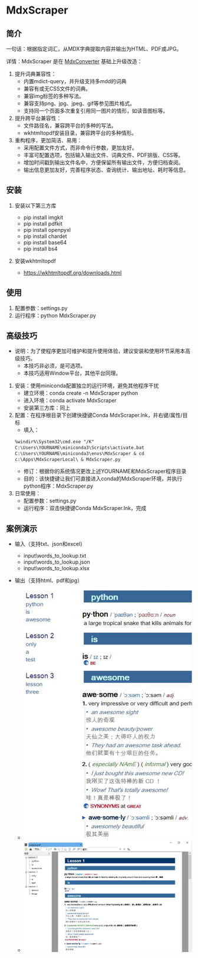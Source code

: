 # MdxScraper

## 简介

一句话：根据指定词汇，从MDX字典提取内容并输出为HTML、PDF或JPG。

详情：MdxScraper 是在 [MdxConverter](https://github.com/noword/MdxConverter) 基础上升级改造：

1. 提升词典兼容性：
    * 内置mdict-query，并升级支持多mdd的词典
    * 兼容有或无CSS文件的词典。
    * 兼容img标签的多种写法。
    * 兼容支持png、jpg、jpeg、gif等参见图片格式。
    * 支持同一个页面多次重复引用同一图片的情形，如读音图标等。
2. 提升跨平台兼容性：
    * 文件路径名，兼容跨平台的多种的写法。
    * wkhtmltopdf安装目录，兼容跨平台的多种情形。
3. 重构程序，更加简洁、易用：
    * 采用配置文件方式，而非命令行参数，更加友好。
    * 丰富可配置选项，包括输入输出文件、词典文件、PDF排版、CSS等。
    * 增加时间戳到输出文件名中，方便保留所有输出文件，方便归档查阅。
    * 输出信息更加友好，完善程序状态、查询统计、输出地址、耗时等信息。

## 安装

1. 安装以下第三方库
    * pip install imgkit
    * pip install pdfkit
    * pip install openpyxl
    * pip install chardet
    * pip install base64
    * pip install bs4

2. 安装wkhtmltopdf
    * https://wkhtmltopdf.org/downloads.html

## 使用

1. 配置参数：settings.py
2. 运行程序：python MdxScraper.py

## 高级技巧

* 说明：为了使程序更加可维护和提升使用体验，建议安装和使用环节采用本高级技巧。
    - 本技巧非必须，是可选项。
    - 本技巧适用Window平台，其他平台同理。

1. 安装：使用miniconda配置独立的运行环境，避免其他程序干扰
    * 建立环境：conda create -n MdxScraper python
    * 进入环境：conda activate MdxScraper
    * 安装第三方库：同上
2. 配置：在程序根目录下创建快捷键Conda MdxScraper.lnk，并右键/属性/目标
    * 填入：
    ```
    %windir%\System32\cmd.exe "/K" C:\Users\YOURNAME\miniconda3\Scripts\activate.bat C:\Users\YOURNAME\miniconda3\envs\MdxScraper & cd c:\Apps\MdxScraperLocal\ & MdxScraper.py
    ```
    * 修订：根据你的系统情况更改上述YOURNAME和MdxScraper程序目录
    * 目的：该快捷键让我们可直接进入conda的MdxScraper环境，并执行python程序：MdxScraper.py
3. 日常使用：
    * 配置参数：settings.py
    * 运行程序：双击快捷键Conda MdxScraper.lnk，完成

## 案例演示

* 输入（支持txt、json和excel）
    * input\words_to_lookup.txt
    * input\words_to_lookup.json
    * input\words_to_lookup.xlsx

* 输出（支持html、pdf和jpg）
    * ![html](lib/images/html.jpg)
    * ![pdf](lib/images/pdf.jpg)
